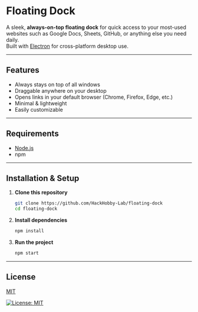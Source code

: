 # Floating Dock

A sleek, **always-on-top floating dock** for quick access to your most-used websites such as Google Docs, Sheets, GitHub, or anything else you need daily.  
Built with [Electron](https://www.electronjs.org/) for cross-platform desktop use.

---
##  Features
- Always stays on top of all windows
- Draggable anywhere on your desktop
- Opens links in your default browser (Chrome, Firefox, Edge, etc.)
- Minimal & lightweight
- Easily customizable 

---
## Requirements
- [Node.js](https://nodejs.org/) 
- npm 

---

## Installation & Setup

1. **Clone this repository**
   ```bash
   git clone https://github.com/HackHobby-Lab/floating-dock
   cd floating-dock
2. **Install dependencies**
   ```bash 
   npm install
3. **Run the project**
   ```bash
   npm start

---
## License

[MIT](https://choosealicense.com/licenses/mit/)  

[![License: MIT](https://img.shields.io/badge/License-MIT-yellow.svg)](LICENSE)